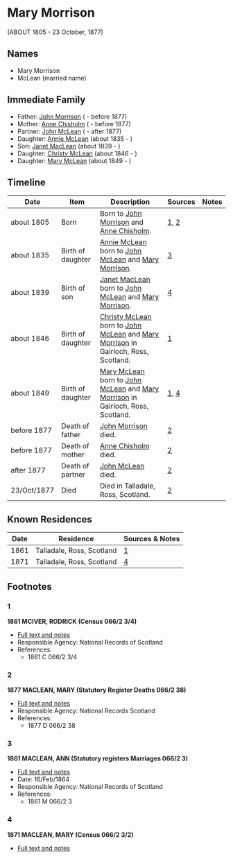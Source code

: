 ﻿---
layout: person
subject_key: i18316154
permalink: /people/i18316154
---

# Mary Morrison
(ABOUT 1805 - 23 October, 1877)

## Names

* Mary Morrison
* McLean (married name)

## Immediate Family

* Father: [John Morrison](./@39757210@-john-morrison-b-d1877.md) ( - before 1877)
* Mother: [Anne Chisholm](./@48064613@-anne-chisholm-b-d1877.md) ( - before 1877)
* Partner: [John McLean](./@91397610@-john-mclean-b-d1877.md) ( - after 1877)
* Daughter: [Annie McLean](./@68658880@-annie-mclean-b1835-d.md) (about 1835 - )
* Son: [Janet MacLean](./@4850940@-janet-maclean-b1839-d.md) (about 1839 - )
* Daughter: [Christy McLean](./@62955988@-christy-mclean-b1846-d.md) (about 1846 - )
* Daughter: [Mary McLean](./@45920386@-mary-mclean-b1849-d.md) (about 1849 - )

## Timeline

Date | Item | Description | Sources | Notes
---|---|---|---|---
about 1805 | Born | Born to [John Morrison](./@39757210@-john-morrison-b-d1877.md) and [Anne Chisholm](./@48064613@-anne-chisholm-b-d1877.md). | [1](#1), [2](#2) | 
about 1835 | Birth of daughter | [Annie McLean](./@68658880@-annie-mclean-b1835-d.md) born to [John McLean](./@91397610@-john-mclean-b-d1877.md) and [Mary Morrison](./@18316154@-mary-morrison-b1805-d1877-10-23.md). | [3](#3) | 
about 1839 | Birth of son | [Janet MacLean](./@4850940@-janet-maclean-b1839-d.md) born to [John McLean](./@91397610@-john-mclean-b-d1877.md) and [Mary Morrison](./@18316154@-mary-morrison-b1805-d1877-10-23.md). | [4](#4) | 
about 1846 | Birth of daughter | [Christy McLean](./@62955988@-christy-mclean-b1846-d.md) born to [John McLean](./@91397610@-john-mclean-b-d1877.md) and [Mary Morrison](./@18316154@-mary-morrison-b1805-d1877-10-23.md) in Gairloch, Ross, Scotland. | [1](#1) | 
about 1849 | Birth of daughter | [Mary McLean](./@45920386@-mary-mclean-b1849-d.md) born to [John McLean](./@91397610@-john-mclean-b-d1877.md) and [Mary Morrison](./@18316154@-mary-morrison-b1805-d1877-10-23.md) in Gairloch, Ross, Scotland. | [1](#1), [4](#4) | 
before 1877 | Death of father | [John Morrison](./@39757210@-john-morrison-b-d1877.md) died. | [2](#2) | 
before 1877 | Death of mother | [Anne Chisholm](./@48064613@-anne-chisholm-b-d1877.md) died. | [2](#2) | 
after 1877 | Death of partner | [John McLean](./@91397610@-john-mclean-b-d1877.md) died. | [2](#2) | 
23/Oct/1877 | Died | Died in Talladale, Ross, Scotland. | [2](#2) | 

## Known Residences

Date | Residence | Sources & Notes
---|---|---
1861 | Talladale, Ross, Scotland | [1](#1)
1871 | Talladale, Ross, Scotland | [4](#4)

## Footnotes

### 1

**1861 MCIVER, RODRICK (Census 066/2 3/4)**

* [Full text and notes](../sources/@91380221@-1861-mciver,-rodrick-census-066-2-3-4-.md)
* Responsible Agency: National Records of Scotland
* References: 
  * 1861 C 066/2 3/4

### 2

**1877 MACLEAN, MARY (Statutory Register Deaths 066/2 38)**

* [Full text and notes](../sources/@42301818@-1877-maclean,-mary-statutory-register-deaths-066-2-38-.md)
* Responsible Agency: National Records Scotland
* References: 
  * 1877 D 066/2 38

### 3

**1861 MACLEAN, ANN (Statutory registers Marriages 066/2 3)**

* [Full text and notes](../sources/@25221376@-1861-maclean,-ann-statutory-registers-marriages-066-2-3-.md)
* Date: 16/Feb/1864
* Responsible Agency: National Records of Scotland
* References: 
  * 1861 M 066/2 3

### 4

**1871 MACLEAN, MARY (Census 066/2 3/2)**

* [Full text and notes](../sources/@94484692@-1871-maclean,-mary-census-066-2-3-2-.md)

